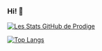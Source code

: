 ### Hi! 👀

[![Les Stats GitHub de Prodige](https://github-readme-stats.vercel.app/api?username=Prodige14&theme=vue&show_icons=true)](https://github.com/anuraghazra/github-readme-stats)

[![Top Langs](https://github-readme-stats.vercel.app/api/top-langs/?username=Prodige&langs_count=8)](https://github.com/anuraghazra/github-readme-stats)
